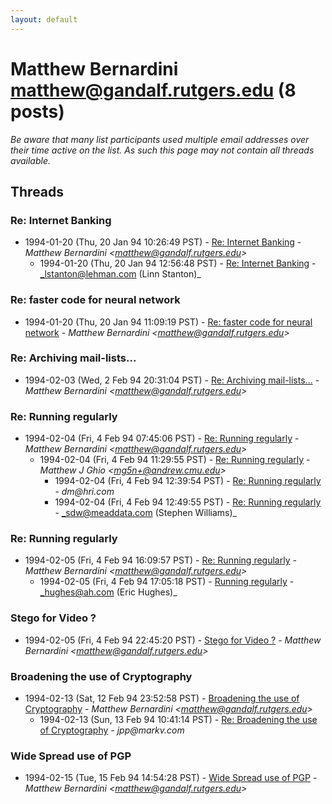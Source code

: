 ```yaml
---
layout: default
---
```


# Matthew Bernardini <matthew@gandalf.rutgers.edu> (8 posts)

_Be aware that many list participants used multiple email addresses over their time active on the list. As such this page may not contain all threads available._

## Threads

### Re: Internet Banking
+ 1994-01-20 (Thu, 20 Jan 94 10:26:49 PST) - [Re: Internet Banking](/archive/1994/01/37bc0f754bcbe3a954449e2e0c03e9787a20767fe7c19a43eaf3cf6e583a7b56) - _Matthew Bernardini \<matthew@gandalf.rutgers.edu\>_
  + 1994-01-20 (Thu, 20 Jan 94 12:56:48 PST) - [Re: Internet Banking](/archive/1994/01/f82aa0a860701a95836fe026d6b4ecb26d8a022bd89ecd6b21713e8d734f4c35) - _lstanton@lehman.com (Linn Stanton)_

### Re: faster code for neural network
+ 1994-01-20 (Thu, 20 Jan 94 11:09:19 PST) - [Re: faster code for neural network](/archive/1994/01/5f90c88b31e70c0845a0346b3887dc4120a76fbdf590fc67c685ea8edb1e2c89) - _Matthew Bernardini \<matthew@gandalf.rutgers.edu\>_

### Re: Archiving mail-lists...
+ 1994-02-03 (Wed, 2 Feb 94 20:31:04 PST) - [Re: Archiving mail-lists...](/archive/1994/02/45b3a9833f5ffc7981b496f088a1f203309108e211287a07355dc040c125aa06) - _Matthew Bernardini \<matthew@gandalf.rutgers.edu\>_

### Re: Running regularly
+ 1994-02-04 (Fri, 4 Feb 94 07:45:06 PST) - [Re: Running regularly](/archive/1994/02/693d8e4444291716fe2fa59f00ea533442810f8c1b8e0b4276643a235fe1a360) - _Matthew Bernardini \<matthew@gandalf.rutgers.edu\>_
  + 1994-02-04 (Fri, 4 Feb 94 11:29:55 PST) - [Re: Running regularly](/archive/1994/02/087acd2881f4e57b9bd81cd87e8dd1ce30d5454d0a03a806000b9205e8afb61c) - _Matthew J Ghio \<mg5n+@andrew.cmu.edu\>_
    + 1994-02-04 (Fri, 4 Feb 94 12:39:54 PST) - [Re: Running regularly](/archive/1994/02/74745477b94a4d0fce306b9a9c5a20a459c4818eac3c37c3469d34d467252a2e) - _dm@hri.com_
    + 1994-02-04 (Fri, 4 Feb 94 12:49:55 PST) - [Re: Running regularly](/archive/1994/02/af78f1e8474812ee23f3deb58cb59408523c2308fe6425b6c6f4a13fea9654c5) - _sdw@meaddata.com (Stephen Williams)_

### Re: Running regularly
+ 1994-02-05 (Fri, 4 Feb 94 16:09:57 PST) - [Re: Running regularly](/archive/1994/02/6ca0cae00c213e46754d8cabb8068b54578cf49f3150ecfd7f1060dc41832659) - _Matthew Bernardini \<matthew@gandalf.rutgers.edu\>_
  + 1994-02-05 (Fri, 4 Feb 94 17:05:18 PST) - [Running regularly](/archive/1994/02/8c5f5b36072c83fc889344a6865fc2d81f2d963402ddb6a6f144d7540ea1abed) - _hughes@ah.com (Eric Hughes)_

### Stego for Video ?
+ 1994-02-05 (Fri, 4 Feb 94 22:45:20 PST) - [Stego for Video ?](/archive/1994/02/099760fa82cb396c88bdf20fd7baf7e68203553aaf6628f27c06d9a976c57d3e) - _Matthew Bernardini \<matthew@gandalf.rutgers.edu\>_

### Broadening the use of Cryptography
+ 1994-02-13 (Sat, 12 Feb 94 23:52:58 PST) - [Broadening the use of Cryptography](/archive/1994/02/23c3205cf7cd0996b7b3937f4e2b80ecd951e9b8e6796c723564ea61da7d2b62) - _Matthew Bernardini \<matthew@gandalf.rutgers.edu\>_
  + 1994-02-13 (Sun, 13 Feb 94 10:41:14 PST) - [Re: Broadening the use of Cryptography](/archive/1994/02/11fb38b526f94ed247f026d829700685a7e4663c0dbbe545b90c826417ed942f) - _jpp@markv.com_

### Wide Spread use of PGP
+ 1994-02-15 (Tue, 15 Feb 94 14:54:28 PST) - [Wide Spread use of PGP](/archive/1994/02/c88c8433a12166ab1e2f871417b84000e9da9c31209fac86917ac743a869de8d) - _Matthew Bernardini \<matthew@gandalf.rutgers.edu\>_


